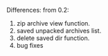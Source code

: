 Differences: from 0.2:
1) zip archive view function.
2) saved unpacked archives list.
3) delete saved dir function.
4) bug fixes

